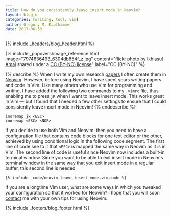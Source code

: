 ```yaml
---
title: How do you consistently leave insert mode in Neovim?
layout: blog_n
categories: [writing, tool, vim]
author: Gregory M. Kapfhammer
date: 2017-06-30
---
```


{% include _headers/blog_header.html %}

<!-- Include header image -->
{% include _popovers/image_reference.html image="7974636493_6304db854f_z.jpg" content="<a title='Rectangles' href='https://flickr.com/photos/ikhlasulamal/7974636493'>flickr photo</a> by <a href='https://flickr.com/people/ikhlasulamal'>Ikhlasul Amal</a> shared under a <a href='https://creativecommons.org/licenses/by-nc/2.0/'>CC (BY-NC) license</a>" label="CC (BY-NC)" %}

{% describe %}
When I write my own research [papers]({{site.baseurl}}research/papers/) I often
create them in [Neovim](https://neovim.io/). However, before using Neovim, I
have spent years writing papers and code in Vim. Like many others who use Vim
for programming and writing, I have added the following two commands to my
`.vimrc` file, thus enabling me to press `jK` when I want to leave insert mode.
This works great in Vim &mdash; but I found that I needed a few other settings
to ensure that I could consistently leave insert mode in Neovim!
{% enddescribe %}

```
inoremap jk <ESC>
inoremap <ESC> <NOP>
```

If you decide to use both Vim and Neovim, then you need to have a configuration
file that contains code blocks for one text editor or the other, achieved by
using conditional logic in the following code segment. The first line of code
see to it that `<ESC>` is mapped the same way in Neovim as it is in Vim.  The
second line of code is useful since Neovim now includes a built-in terminal
window. Since you want to be able to exit insert mode in Neovim's terminal
window in the same way that you exit insert mode in a regular buffer, this
second line is needed.

```
{% include _code/neovim_leave_insert_mode.vim.code %}
```

If you are a longtime Vim user, what are some ways in which you tweaked your
configuration so that it worked for Neovim? I hope that you will soon
[contact]({{site.baseurl}}contact/) me with your own tips for using Neovim.

{% include _footers/blog_footer.html %}
